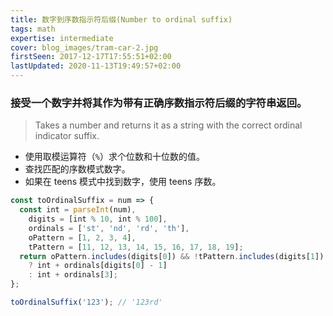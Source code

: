 ```yaml
---
title: 数字到序数指示符后缀(Number to ordinal suffix)
tags: math
expertise: intermediate
cover: blog_images/tram-car-2.jpg
firstSeen: 2017-12-17T17:55:51+02:00
lastUpdated: 2020-11-13T19:49:57+02:00
---
```


### 接受一个数字并将其作为带有正确序数指示符后缀的字符串返回。
> Takes a number and returns it as a string with the correct ordinal indicator suffix.

- 使用取模运算符（`%`）求个位数和十位数的值。
- 查找匹配的序数模式数字。
- 如果在 teens 模式中找到数字，使用 teens 序数。

```js
const toOrdinalSuffix = num => {
  const int = parseInt(num),
    digits = [int % 10, int % 100],
    ordinals = ['st', 'nd', 'rd', 'th'],
    oPattern = [1, 2, 3, 4],
    tPattern = [11, 12, 13, 14, 15, 16, 17, 18, 19];
  return oPattern.includes(digits[0]) && !tPattern.includes(digits[1])
    ? int + ordinals[digits[0] - 1]
    : int + ordinals[3];
};
```

```js
toOrdinalSuffix('123'); // '123rd'
```
